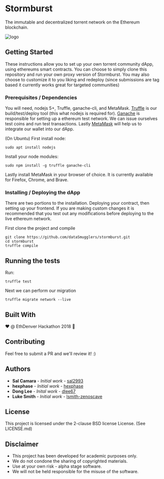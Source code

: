 # Stormburst

The immutable and decentralized torrent network on the Ethereum blockchain.

![logo](https://i.imgur.com/aIIdgnk.png)

## Getting Started

These instructions allow you to set up your own torrent community dApp, using ethereums smart contracts. You can choose to simply clone this repository and run your own proxy version of Stormburst. You may also choose to customize it to you liking and redeploy (since submissions are tag based it currently works great for targeted communities)

### Prerequisites / Dependencies

You will need, nodejs 5+, Truffle, ganache-cli, and  MetaMask. [Truffle](https://github.com/trufflesuite/truffle) is our build/test/deploy tool (this what nodejs is required for). [Ganache](https://github.com/trufflesuite/ganache-cli) is responsible for setting up a ethereum test network. We can issue ourselves test coins and run test transactions. Lastly [MetaMask](https://metamask.io/) will help us to integrate our wallet into our dApp.

(On Ubuntu)
First install node:

```
sudo apt install nodejs

```

Install your node modules:
```
sudo npm install -g truffle ganache-cli
```

Lastly install MetaMask in your browser of choice. It is currently available for Firefox, Chrome, and Brave.

### Installing / Deploying the dApp

There are two portions to the installation. Deploying your contract, then setting up your frontend. If you are making custom changes it is recommended that you test out any modifications before deploying to the live ethereum network.

First clone the project and compile
```
git clone https://github.com/dataSmugglers/stormburst.git
cd stormburst
truffle compile
```

## Running the tests

Run:
```
truffle test
```

Next we can perform our migration
```
truffle migrate network --live
```

## Built With

❤️ @ EthDenver Hackathon 2018 🦄

## Contributing

Feel free to submit a PR and we'll review it! :)

## Authors

* **Sal Camara** - *Initial work* - [sal2993](https://github.com/sal2993)
* **hexphase** - *Initial work* - [hexphase](https://github.com/hexphase)
* **Dong Lee** - *Inital work* - [dlee67](https://github.com/dlee67)
* **Luke Smith** - *Initial work* - [lsmith-zenoscave](https://github.com/lsmith-zenoscave)

## License

This project is licensed under the 2-clause BSD license License. (See LICENSE.md)

## Disclaimer

* This project has been developed for academic purposes only.
* We do not condone the sharing of copyrighted materials.
* Use at your own risk - alpha stage software.
* We will not be held responsible for the misuse of the software.
